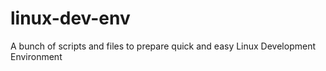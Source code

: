 # linux-dev-env
A bunch of scripts and files to prepare quick and easy Linux Development Environment 
